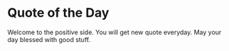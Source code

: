 # Quote of the Day
Welcome to the positive side. You will get new quote everyday. May your day blessed with good stuff.
